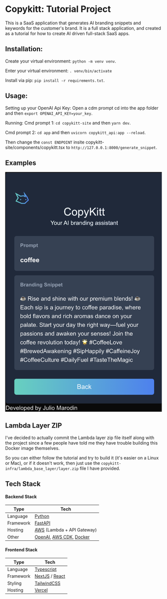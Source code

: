 # Copykitt: Tutorial Project

This is a SaaS application that generates AI branding snippets and keywords for the customer's brand. 
It is a full stack application, and created as a tutorial for how to create AI driven full-stack
SaaS apps.

## Installation:

Create your virtual environment: `python -m venv venv`.

Enter your virtual environment: `. venv/bin/activate`

Install via pip: `pip install -r requirements.txt`.


## Usage:

Setting up your OpenAI Api Key:
Open a cdm prompt cd into the app folder and then `export OPENAI_API_KEY=your_key`.

Running:
Cmd prompt 1: `cd copykitt-site` and then `yarn dev`.

Cmd prompt 2: `cd app` and then `uvicorn copykitt_api:app --reload`.

Then change the `const ENDPOINT` insite copykitt-site/components/copykitt.tsx to `http://127.0.0.1:8000/generate_snippet`.

## Examples

![copykitt_results_image](copykitt-example.png)

## Lambda Layer ZIP

I've decided to actually commit the Lambda layer zip file itself along with the project since a
few people have told me they have trouble building this Docker image themselves.

So you can either follow the tutorial and try to build it (it's easier on a Linux or Mac), or if
it doesn't work, then just use the `copykitt-infra/lambda_base_layer/layer.zip` file I have provided.

## Tech Stack

#### Backend Stack

| Type      | Tech                                                         |
| --------- | ------------------------------------------------------------ |
| Language  | [Python](https://www.python.org/)                            |
| Framework | [FastAPI](https://fastapi.tiangolo.com/)                     |
| Hosting   | [AWS](https://aws.amazon.com/) (Lambda + API Gateway)        |
| Other     | [OpenAI](https://openai.com/), [AWS CDK](https://aws.amazon.com/cdk/), [Docker](https://www.docker.com/) |

#### Frontend Stack

| Type      | Tech                                                         |
| --------- | ------------------------------------------------------------ |
| Language  | [Typescript](https://www.typescriptlang.org/)                |
| Framework | [NextJS](https://nextjs.org/) / [React](https://reactjs.org/) |
| Styling   | [TailwindCSS](https://tailwindcss.com/)                      |
| Hosting   | [Vercel](https://vercel.com)                                 |


##